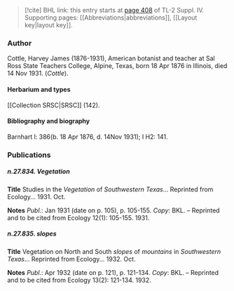 > [!cite] BHL link: this entry starts at [page 408](https://www.biodiversitylibrary.org/item/103860#page/418/mode/1up) of TL-2 Suppl. IV.
> Supporting pages: [[Abbreviations|abbreviations]], [[Layout key|layout key]].

### Author

Cottle, Harvey James (1876-1931), American botanist and teacher at Sal Ross State Teachers College, Alpine, Texas, born 18 Apr 1876 in Illinois, died 14 Nov 1931. (*Cottle*).

#### Herbarium and types

[[Collection SRSC|SRSC]] (142).

#### Bibliography and biography

Barnhart l: 386(b. 18 Apr 1876, d. 14Nov 1931); I H2: 141.

### Publications

##### n.27.834. Vegetation

**Title**
Studies in the *Vegetation* of *Southwestern Texas*... Reprinted from Ecology... 1931. Oct.

**Notes**
*Publ*.: Jan 1931 (date on p. 105), p. 105-155. *Copy*: BKL. – Reprinted and to be cited from Ecology 12(1): 105-155. 1931.

##### n.27.835. slopes

**Title**
Vegetation on North and South *slopes* of *mountains* in *Southwestern Texas*... Reprinted from Ecology... 1932. Oct.

**Notes**
*Publ*.: Apr 1932 (date on p. 121), p. 121-134. *Copy*: BKL. – Reprinted and to be cited from Ecology 13(2): 121-134. 1932.

